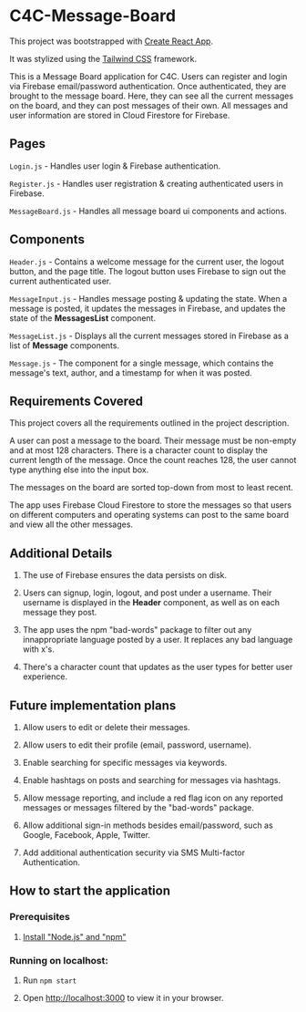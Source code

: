 
# C4C-Message-Board

This project was bootstrapped with [Create React App](https://github.com/facebook/create-react-app).

It was stylized using the [Tailwind CSS](https://tailwindcss.com/) framework.

This is a Message Board application for C4C. Users can register and login via Firebase email/password authentication.
Once authenticated, they are brought to the message board. Here, they can see all the current messages on the board, and they can post messages of their own.
All messages and user information are stored in Cloud Firestore for Firebase.

## Pages

`Login.js` - Handles user login & Firebase authentication.

`Register.js` - Handles user registration & creating authenticated users in Firebase.

`MessageBoard.js` - Handles all message board ui components and actions.

## Components

`Header.js` - Contains a welcome message for the current user, the logout button, and the page title. The logout button uses Firebase to sign out the current authenticated user.

`MessageInput.js` - Handles message posting & updating the state. When a message is posted, it updates the messages in Firebase, and updates the state of the <b>MessagesList</b> component.

`MessageList.js` - Displays all the current messages stored in Firebase as a list of <b>Message</b> components.

`Message.js` - The component for a single message, which contains the message's text, author, and a timestamp for when it was posted.

## Requirements Covered

This project covers all the requirements outlined in the project description. 

A user can post a message to the board. Their message must be non-empty and at most 128 characters. There is a character count to display the current length of the message. Once the count reaches 128, the user cannot type anything else into the input box.

The messages on the board are sorted top-down from most to least recent.

The app uses Firebase Cloud Firestore to store the messages so that users on different computers and operating systems can post to the same board and view all the other messages.

## Additional Details

1. The use of Firebase ensures the data persists on disk.

2. Users can signup, login, logout, and post under a username. Their username is displayed in the <b>Header</b> component, as well as on each message they post.

3. The app uses the npm "bad-words" package to filter out any innappropriate language posted by a user. It replaces any bad language with x's.

4. There's a character count that updates as the user types for better user experience.

## Future implementation plans

1. Allow users to edit or delete their messages.

2. Allow users to edit their profile (email, password, username).

3. Enable searching for specific messages via keywords.

4. Enable hashtags on posts and searching for messages via hashtags.

5. Allow message reporting, and include a red flag icon on any reported messages or messages filtered by the "bad-words" package.

6. Allow additional sign-in methods besides email/password, such as Google, Facebook, Apple, Twitter.

7. Add additional authentication security via SMS Multi-factor Authentication.

## How to start the application

### Prerequisites

1. [Install "Node.js" and "npm"](https://nodejs.org/en/download/current/) 

### Running on localhost:

1. Run `npm start`

2. Open [http://localhost:3000](http://localhost:3000) to view it in your browser.
